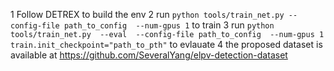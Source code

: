 1 Follow DETREX to build the env
2 run ```python tools/train_net.py
--config-file path_to_config 
--num-gpus 1``` to train
3 run ```python tools/train_net.py 
--eval 
--config-file path_to_config 
--num-gpus 1 train.init_checkpoint="path_to_pth"``` to evlauate
4 the proposed dataset is available at https://github.com/SeveralYang/elpv-detection-dataset

